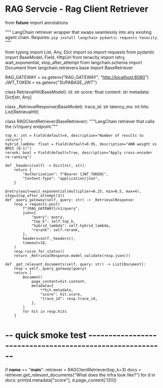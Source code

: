 # RAG Servcie - Rag Client Retriever

from **future** import annotations

"""
LangChain retriever wrapper that swaps seamlessly into any existing agent chain.
Requires: `pip install langchain pydantic requests tenacity`.
"""

from typing import List, Any, Dict
import os
import requests
from pydantic import BaseModel, Field, HttpUrl
from tenacity import retry, wait_exponential, stop_after_attempt
from langchain.schema import Document
from langchain.retrievers.base import BaseRetriever

RAG_GATEWAY = os.getenv("RAG_GATEWAY", "[http://localhost:8080](http://localhost:8080/)")
JWT_TOKEN = os.getenv("SUPABASE_JWT")

class RetrievalHit(BaseModel):
id: str
score: float
content: str
metadata: Dict[str, Any]

class _RetrievalResponse(BaseModel):
trace_id: str
latency_ms: int
hits: List[RetrievalHit]

class RAGClientRetriever(BaseRetriever):
"""LangChain retriever that calls the /v1/query endpoint."""

```
top_k: int = Field(default=4, description="Number of results to return")
hybrid_lambda: float = Field(default=0.95, description="ANN weight vs BM25 (0‑1)")
rerank: bool = Field(default=True, description="Apply cross‑encoder re‑ranking")

def _headers(self) -> Dict[str, str]:
    return {
        "Authorization": f"Bearer {JWT_TOKEN}",
        "Content-Type": "application/json",
    }

@retry(wait=wait_exponential(multiplier=0.25, min=0.5, max=4), stop=stop_after_attempt(3))
def _query_gateway(self, query: str) -> _RetrievalResponse:
    resp = requests.post(
        f"{RAG_GATEWAY}/v1/query",
        json={
            "query": query,
            "top_k": self.top_k,
            "hybrid_lambda": self.hybrid_lambda,
            "rerank": self.rerank,
        },
        headers=self._headers(),
        timeout=10,
    )
    resp.raise_for_status()
    return _RetrievalResponse.model_validate(resp.json())

def _get_relevant_documents(self, query: str) -> List[Document]:
    resp = self._query_gateway(query)
    return [
        Document(
            page_content=hit.content,
            metadata={
                **hit.metadata,
                "score": hit.score,
                "trace_id": resp.trace_id,
            },
        )
        for hit in resp.hits
    ]

```

# -- quick smoke test ---------------------------------------------------------

if **name** == "**main**":
retriever = RAGClientRetriever(top_k=3)
docs = retriever.get_relevant_documents("What does the infra look like?")
for d in docs:
print(d.metadata["score"], d.page_content[:120])
